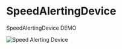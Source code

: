 # SpeedAlertingDevice
SpeedAlertingDevice DEMO


![Speed Alerting Device](https://user-images.githubusercontent.com/40208647/107353236-d1d59f00-6af2-11eb-933c-cf69e7623122.gif)
